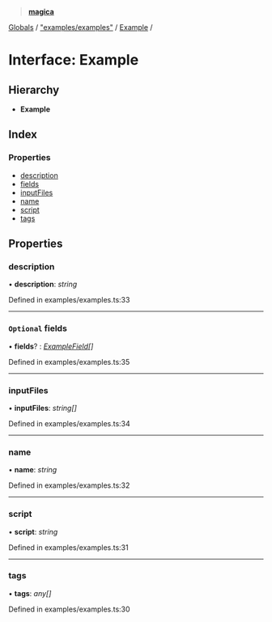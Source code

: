 > **[magica](../README.md)**

[Globals](../README.md) / ["examples/examples"](../modules/_examples_examples_.md) / [Example](_examples_examples_.example.md) /

# Interface: Example

## Hierarchy

* **Example**

## Index

### Properties

* [description](_examples_examples_.example.md#description)
* [fields](_examples_examples_.example.md#optional-fields)
* [inputFiles](_examples_examples_.example.md#inputfiles)
* [name](_examples_examples_.example.md#name)
* [script](_examples_examples_.example.md#script)
* [tags](_examples_examples_.example.md#tags)

## Properties

###  description

• **description**: *string*

Defined in examples/examples.ts:33

___

### `Optional` fields

• **fields**? : *[ExampleField](_examples_examples_.examplefield.md)[]*

Defined in examples/examples.ts:35

___

###  inputFiles

• **inputFiles**: *string[]*

Defined in examples/examples.ts:34

___

###  name

• **name**: *string*

Defined in examples/examples.ts:32

___

###  script

• **script**: *string*

Defined in examples/examples.ts:31

___

###  tags

• **tags**: *any[]*

Defined in examples/examples.ts:30